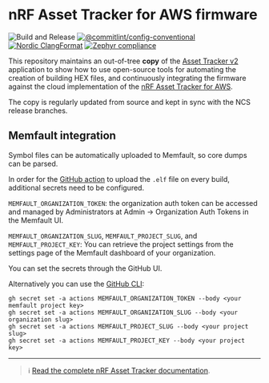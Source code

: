# nRF Asset Tracker for AWS firmware

![Build and Release](https://github.com/NordicSemiconductor/asset-tracker-cloud-firmware-aws/workflows/Build%20and%20Release/badge.svg)
[![@commitlint/config-conventional](https://img.shields.io/badge/%40commitlint-config--conventional-brightgreen)](https://github.com/conventional-changelog/commitlint/tree/master/@commitlint/config-conventional)
[![Nordic ClangFormat](https://img.shields.io/static/v1?label=Nordic&message=ClangFormat&labelColor=00A9CE&color=337ab7)](https://github.com/nrfconnect/sdk-nrf/blob/v2.5-branch/.clang-format)
[![Zephyr compliance](https://img.shields.io/static/v1?label=Zephyr&message=compliance&labelColor=4e109e&color=337ab7)](https://docs.zephyrproject.org/latest/contribute/index.html#coding-style)

This repository maintains an out-of-tree **copy** of the
[Asset Tracker v2](https://github.com/nrfconnect/sdk-nrf/tree/v2.5-branch/applications/asset_tracker_v2)
application to show how to use open-source tools for automating the creation of
building HEX files, and continuously integrating the firmware against the cloud
implementation of the
[nRF Asset Tracker for AWS](https://github.com/NordicSemiconductor/asset-tracker-cloud-aws-js).

The copy is regularly updated from source and kept in sync with the NCS release
branches.

## Memfault integration

Symbol files can be automatically uploaded to Memfault, so core dumps can be
parsed.

In order for the [GitHub action](./.github/workflows/build-and-release.yaml) to
upload the `.elf` file on every build, additional secrets need to be configured.

`MEMFAULT_ORGANIZATION_TOKEN`: the organization auth token can be accessed and
managed by Administrators at Admin → Organization Auth Tokens in the Memfault
UI.

`MEMFAULT_ORGANIZATION_SLUG`, `MEMFAULT_PROJECT_SLUG`, and
`MEMFAULT_PROJECT_KEY`: You can retrieve the project settings from the settings
page of the Memfault dashboard of your organization.

You can set the secrets through the GitHub UI.

Alternatively you can use the [GitHub CLI](https://cli.github.com/):

    gh secret set -a actions MEMFAULT_ORGANIZATION_TOKEN --body <your memfault project key>
    gh secret set -a actions MEMFAULT_ORGANIZATION_SLUG --body <your organization slug>
    gh secret set -a actions MEMFAULT_PROJECT_SLUG --body <your project slug>
    gh secret set -a actions MEMFAULT_PROJECT_KEY --body <your project key>

---

> :information_source:
> [Read the complete nRF Asset Tracker documentation](https://nordicsemiconductor.github.io/asset-tracker-cloud-docs/).

